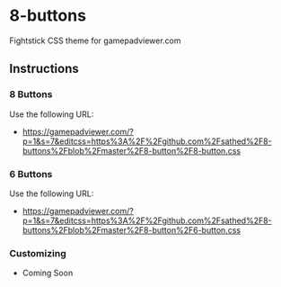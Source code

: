 # 8-buttons
Fightstick CSS theme for gamepadviewer.com

## Instructions

### 8 Buttons

Use the following URL:

* https://gamepadviewer.com/?p=1&s=7&editcss=https%3A%2F%2Fgithub.com%2Fsathed%2F8-buttons%2Fblob%2Fmaster%2F8-button%2F8-button.css

### 6 Buttons

Use the following URL:

* https://gamepadviewer.com/?p=1&s=7&editcss=https%3A%2F%2Fgithub.com%2Fsathed%2F8-buttons%2Fblob%2Fmaster%2F8-button%2F6-button.css


### Customizing

* Coming Soon
